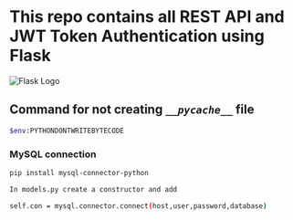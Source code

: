 # This repo contains all REST API and JWT Token Authentication using Flask

![Flask Logo](https://encrypted-tbn0.gstatic.com/images?q=tbn:ANd9GcTmD38KsMgEwahtWc_Nfs5ZVktP9dBc36MUZA&s) 

## Command for not creating *`__pycache__`* file 

```bash 
$env:PYTHONDONTWRITEBYTECODE 
``` 
### MySQL connection

```bash
pip install mysql-connector-python 

In models.py create a constructor and add 

self.con = mysql.connector.connect(host,user,password,database)
```